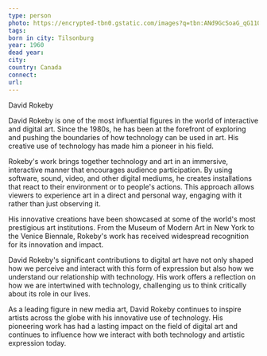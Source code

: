 ```yaml
---
type: person
photo: https://encrypted-tbn0.gstatic.com/images?q=tbn:ANd9GcSoaG_qG11O-xdKwpsMRge6v6PmXQzsOFXACA&s
tags: 
born in city: Tilsonburg
year: 1960
dead year: 
city: 
country: Canada
connect: 
url:
---
```


David Rokeby


 David Rokeby is one of the most influential figures in the world of interactive and digital art. Since the 1980s, he has been at the forefront of exploring and pushing the boundaries of how technology can be used in art. His creative use of technology has made him a pioneer in his field.

Rokeby's work brings together technology and art in an immersive, interactive manner that encourages audience participation. By using software, sound, video, and other digital mediums, he creates installations that react to their environment or to people's actions. This approach allows viewers to experience art in a direct and personal way, engaging with it rather than just observing it.

His innovative creations have been showcased at some of the world's most prestigious art institutions. From the Museum of Modern Art in New York to the Venice Biennale, Rokeby's work has received widespread recognition for its innovation and impact.

David Rokeby's significant contributions to digital art have not only shaped how we perceive and interact with this form of expression but also how we understand our relationship with technology. His work offers a reflection on how we are intertwined with technology, challenging us to think critically about its role in our lives.

As a leading figure in new media art, David Rokeby continues to inspire artists across the globe with his innovative use of technology. His pioneering work has had a lasting impact on the field of digital art and continues to influence how we interact with both technology and artistic expression today.